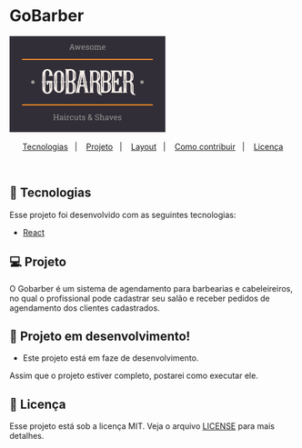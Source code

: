 
# GoBarber
![GoBarber](https://github.com/DevBacega/GoBarberWeb/blob/master/src/assets/gobarberlogo.png)
<p align="center">
  <a href="#rocket-tecnologias">Tecnologias</a>&nbsp;&nbsp;&nbsp;|&nbsp;&nbsp;&nbsp;
  <a href="#-projeto">Projeto</a>&nbsp;&nbsp;&nbsp;|&nbsp;&nbsp;&nbsp;
  <a href="#-layout">Layout</a>&nbsp;&nbsp;&nbsp;|&nbsp;&nbsp;&nbsp;
  <a href="#-como-contribuir">Como contribuir</a>&nbsp;&nbsp;&nbsp;|&nbsp;&nbsp;&nbsp;
  <a href="#memo-licença">Licença</a>
</p>

<br>

## 🚀 Tecnologias

Esse projeto foi desenvolvido com as seguintes tecnologias:


- [React](https://reactjs.org)


## 💻 Projeto

O Gobarber é um sistema de agendamento para barbearias e cabeleireiros, no qual o profissional pode cadastrar seu salão e receber pedidos de agendamento dos clientes cadastrados.  


## :construction_worker: Projeto em desenvolvimento!

- Este projeto está em faze de desenvolvimento.

Assim que o projeto estiver completo, postarei como executar ele.

## :memo: Licença

Esse projeto está sob a licença MIT. Veja o arquivo [LICENSE](LICENSE.md) para mais detalhes.
